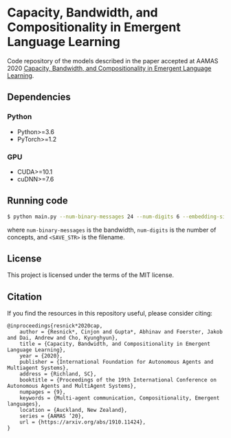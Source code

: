 Capacity, Bandwidth, and Compositionality in Emergent Language Learning
==================================
Code repository of the models described in the paper accepted at AAMAS 2020 
[Capacity, Bandwidth, and Compositionality in Emergent Language Learning](http://www.google.com "Capacity, Bandwidth, and Compositionality in Emergent Language Learning").

Dependencies
------------------
### Python
* Python>=3.6
* PyTorch>=1.2

### GPU
* CUDA>=10.1
* cuDNN>=7.6

Running code
------------------
```bash
$ python main.py --num-binary-messages 24 --num-digits 6 --embedding-size-sender 40 --project-size-sender 60 --num-lstm-sender 300 --num-lstm-receiver 325 --embedding-size-receiver 125 --save-str <SAVE_STR>
```
where `num-binary-messages` is the bandwidth, `num-digits` is the number of concepts, and `<SAVE_STR>` is the filename.

License
-------------------
This project is licensed under the terms of the MIT license.


Citation
------------------
If you find the resources in this repository useful, please consider citing:
```
@inproceedings{resnick*2020cap,
    author = {Resnick*, Cinjon and Gupta*, Abhinav and Foerster, Jakob and Dai, Andrew and Cho, Kyunghyun},
    title = {Capacity, Bandwidth, and Compositionality in Emergent Language Learning},
    year = {2020},
    publisher = {International Foundation for Autonomous Agents and Multiagent Systems},
    address = {Richland, SC},
    booktitle = {Proceedings of the 19th International Conference on Autonomous Agents and MultiAgent Systems},
    numpages = {9},
    keywords = {Multi-agent communication, Compositionality, Emergent languages},
    location = {Auckland, New Zealand},
    series = {AAMAS ’20},
    url = {https://arxiv.org/abs/1910.11424},
}
```